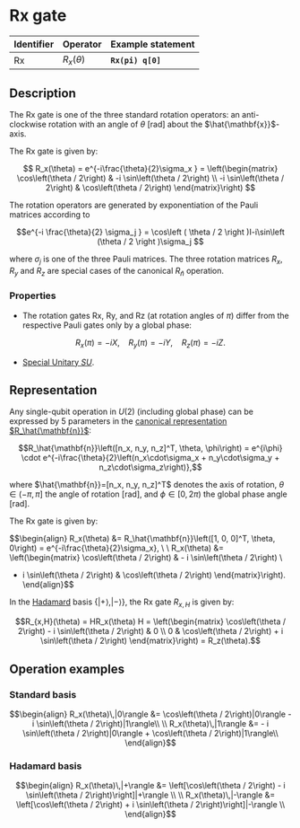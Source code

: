 # Rx gate

| Identifier | Operator      | Example statement |
|------------|---------------|-------------------|
| Rx         | $R_x(\theta)$ | **`Rx(pi) q[0]`** |

## Description

The Rx gate is one of the three standard rotation operators: 
an anti-clockwise rotation with an angle of $\theta$ [rad] about the $\hat{\mathbf{x}}$-axis.

The Rx gate is given by:

$$
R_x(\theta) = e^{-i\frac{\theta}{2}\sigma_x } = \left(\begin{matrix}
\cos\left(\theta / 2\right) & -i \sin\left(\theta / 2\right) \\
-i \sin\left(\theta / 2\right) &  \cos\left(\theta / 2\right)
\end{matrix}\right)
$$

The rotation operators are generated by exponentiation of the Pauli matrices according to
 
$$e^{-i \frac{\theta}{2} \sigma_j } = \cos\left ( \theta / 2 \right )I-i\sin\left (\theta / 2 \right )\sigma_j $$

where $\sigma_j$ is one of the three Pauli matrices.
The three rotation matrices $R_x$, $R_y$ and $R_z$ are special cases of the canonical $R_\hat{n}$ operation.

### Properties

- The rotation gates Rx, Ry, and Rz (at rotation angles of $\pi$) differ from the respective Pauli gates only by a
global phase:

$$R_x\left( \pi \right) = -iX,~~~~ R_y\left( \pi \right) = -iY,~~~~  R_z\left( \pi \right) = -iZ.$$

- [Special Unitary $SU$](https://en.wikipedia.org/wiki/Special_unitary_group).

## Representation

Any single-qubit operation in $U(2)$ (including global phase) can be expressed by 5 parameters in the
[canonical representation $R_\hat{\mathbf{n}}$](sq_Rn.md):

$$R_\hat{\mathbf{n}}\left([n_x, n_y, n_z]^T, \theta, \phi\right) = e^{i\phi} \cdot e^{-i\frac{\theta}{2}\left(n_x\cdot\sigma_x + n_y\cdot\sigma_y + n_z\cdot\sigma_z\right)},$$

where $\hat{\mathbf{n}}=[n_x, n_y, n_z]^T$ denotes the axis of rotation, $\theta\in(-\pi, \pi]$ the angle of rotation [rad], and $\phi\in[0,2\pi)$ the global phase angle [rad].

The Rx gate is given by:

$$\begin{align}
R_x(\theta) &= R_\hat{\mathbf{n}}\left([1, 0, 0]^T, \theta, 0\right) = e^{-i\frac{\theta}{2}\sigma_x}, \\
\\
R_x(\theta) &= \left(\begin{matrix}
\cos\left(\theta / 2\right) & - i \sin\left(\theta / 2\right) \\
- i \sin\left(\theta / 2\right) &  \cos\left(\theta / 2\right)
\end{matrix}\right).
\end{align}$$

In the [Hadamard](sq_H.md) basis $\{|+\rangle, |-\rangle\}$, the Rx gate $R_{x,H}$ is given by:

$$R_{x,H}(\theta) = HR_x(\theta) H = \left(\begin{matrix}
\cos\left(\theta / 2\right) - i \sin\left(\theta / 2\right) & 0 \\
0 &  \cos\left(\theta / 2\right) + i \sin\left(\theta / 2\right)
\end{matrix}\right) = R_z(\theta).$$

## Operation examples

### Standard basis

$$\begin{align}
R_x(\theta)\,|0\rangle &= \cos\left(\theta / 2\right)|0\rangle - i \sin\left(\theta / 2\right)|1\rangle\\
\\
R_x(\theta)\,|1\rangle &= - i \sin\left(\theta / 2\right)|0\rangle + \cos\left(\theta / 2\right)|1\rangle\\
\end{align}$$

### Hadamard basis

$$\begin{align}
R_x(\theta)\,|+\rangle &= \left[\cos\left(\theta / 2\right) - i \sin\left(\theta / 2\right)\right]|+\rangle \\
\\
R_x(\theta)\,|-\rangle &= \left[\cos\left(\theta / 2\right) + i \sin\left(\theta / 2\right)\right]|-\rangle \\
\end{align}$$
